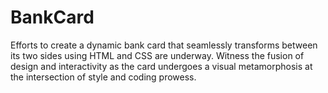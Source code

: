 # BankCard
Efforts to create a dynamic bank card that seamlessly transforms between its two sides using HTML and CSS are underway. Witness the fusion of design and interactivity as the card undergoes a visual metamorphosis at the intersection of style and coding prowess.

